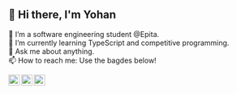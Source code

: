 ## 👋 Hi there, I'm Yohan

   🔭 I’m a software engineering student @Epita.\
   🌱 I’m currently learning TypeScript and competitive programming.\
   💬 Ask me about anything.\
   📫 How to reach me: Use the bagdes below!

<a href="https://www.linkedin.com/in/yohan-tancrez-1302aa163/">
  <img align="left" alt="Yohan's Linkedin" width="22px" src="https://cdn.jsdelivr.net/npm/simple-icons@v3/icons/linkedin.svg" />
</a>

<a href="mailto:yohan.tancrez@epita.fr" class="text-3xl p-3 no-underline">
   <img align="left" alt="Yohan's Email" width="22px" src="https://cdn.jsdelivr.net/npm/simple-icons@v3/icons/telegram.svg" />
</a>

<a href="https://www.twitch.tv/yohantz" class="text-3xl p-3 no-underline">
   <img align="left" alt="Yohan's Twitch" width="22px" src="https://cdn.jsdelivr.net/npm/simple-icons@3.4.1/icons/twitch.svg" />
</a>

